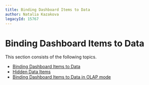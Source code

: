 ```yaml
---
title: Binding Dashboard Items to Data
author: Natalia Kazakova
legacyId: 15767
---
```

# Binding Dashboard Items to Data
This section consists of the following topics.
* [Binding Dashboard Items to Data](binding-dashboard-items-to-data/binding-dashboard-items-to-data.md)
* [Hidden Data Items](binding-dashboard-items-to-data/hidden-data-items.md)
* [Binding Dashboard Items to Data in OLAP mode](binding-dashboard-items-to-data/binding-dashboard-items-to-data-in-olap-mode.md)